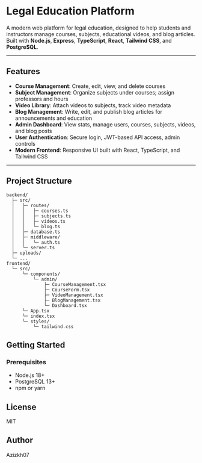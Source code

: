 # Legal Education Platform

A modern web platform for legal education, designed to help students and instructors manage courses, subjects, educational videos, and blog articles.  
Built with **Node.js**, **Express**, **TypeScript**, **React**, **Tailwind CSS**, and **PostgreSQL**.

---

## Features

- **Course Management**: Create, edit, view, and delete courses
- **Subject Management**: Organize subjects under courses; assign professors and hours
- **Video Library**: Attach videos to subjects, track video metadata
- **Blog Management**: Write, edit, and publish blog articles for announcements and education
- **Admin Dashboard**: View stats, manage users, courses, subjects, videos, and blog posts
- **User Authentication**: Secure login, JWT-based API access, admin controls
- **Modern Frontend**: Responsive UI built with React, TypeScript, and Tailwind CSS

---

## Project Structure

```
backend/
  ├─ src/
  │   ├─ routes/
  │   │   ├─ courses.ts
  │   │   ├─ subjects.ts
  │   │   ├─ videos.ts
  │   │   └─ blog.ts
  │   ├─ database.ts
  │   ├─ middleware/
  │   │   └─ auth.ts
  │   └─ server.ts
  ├─ uploads/
  └─ ...
frontend/
  └─ src/
      └─ components/
          └─ admin/
              ├─ CourseManagement.tsx
              ├─ CourseForm.tsx
              ├─ VideoManagement.tsx
              ├─ BlogManagement.tsx
              └─ Dashboard.tsx
      └─ App.tsx
      └─ index.tsx
      └─ styles/
          └─ tailwind.css
```
## Getting Started

### Prerequisites

- Node.js 18+
- PostgreSQL 13+
- npm or yarn

## License

MIT

## Author

Azizkh07

